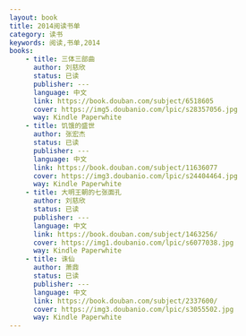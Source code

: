```yaml
---
layout: book
title: 2014阅读书单
category: 读书
keywords: 阅读,书单,2014
books:
    - title: 三体三部曲
      author: 刘慈欣
      status: 已读 
      publisher: ---
      language: 中文
      link: https://book.douban.com/subject/6518605
      cover: https://img5.doubanio.com/lpic/s28357056.jpg
      way: Kindle Paperwhite
    - title: 饥饿的盛世 
      author: 张宏杰 
      status: 已读
      publisher: ---
      language: 中文
      link: https://book.douban.com/subject/11636077 
      cover: https://img3.doubanio.com/lpic/s24404464.jpg 
      way: Kindle Paperwhite
    - title: 大明王朝的七张面孔 
      author: 刘慈欣
      status: 已读
      publisher: ---
      language: 中文
      link: https://book.douban.com/subject/1463256/
      cover: https://img1.doubanio.com/lpic/s6077038.jpg 
      way: Kindle Paperwhite
    - title: 诛仙 
      author: 萧鼎 
      status: 已读
      publisher: ---
      language: 中文
      link: https://book.douban.com/subject/2337600/ 
      cover: https://img3.doubanio.com/lpic/s3055502.jpg 
      way: Kindle Paperwhite
---
```

